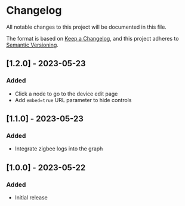 # Changelog

All notable changes to this project will be documented in this file.

The format is based on [Keep a Changelog](https://keepachangelog.com/en/1.0.0/),
and this project adheres to [Semantic Versioning](https://semver.org/spec/v2.0.0.html).

## [1.2.0] - 2023-05-23

### Added
- Click a node to go to the device edit page
- Add `embed=true` URL parameter to hide controls

## [1.1.0] - 2023-05-23

### Added
- Integrate zigbee logs into the graph

## [1.0.0] - 2023-05-22

### Added
- Initial release
